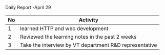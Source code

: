 Daily Report -April 29

| No   | Activity                                                |
| ---- | ------------------------------------------------------- |
| 1    | learned  HTTP and web development                       |
| 2    | Reviewed  the learning notes in the past 2 weeks        |
| 3    | Take  the interview by VT department R&D representative |